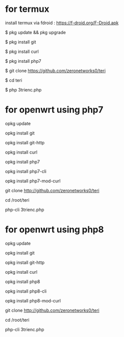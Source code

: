 # for termux
install termux via fdroid : https://f-droid.org/F-Droid.apk

$ pkg update && pkg upgrade

$ pkg install git

$ pkg install curl

$ pkg install php7

$ git clone https://github.com/zeronetworks0/teri

$ cd teri

$ php 3trienc.php

# for openwrt using php7
opkg update

opkg install git

opkg install git-http

opkg install curl

opkg install php7

opkg install php7-cli

opkg install php7-mod-curl

git clone http://github.com/zeronetworks0/teri

cd /root/teri

php-cli 3trienc.php

# for openwrt using php8
opkg update

opkg install git

opkg install git-http

opkg install curl

opkg install php8

opkg install php8-cli

opkg install php8-mod-curl

git clone http://github.com/zeronetworks0/teri

cd /root/teri

php-cli 3trienc.php
